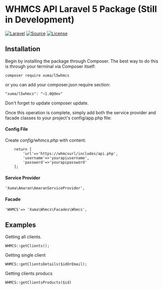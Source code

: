 WHMCS API Laravel 5 Package (Still in Development)
==========================
[![Laravel](https://img.shields.io/badge/Laravel-5.0-orange.svg?style=flat-square)](http://laravel.com)
[![Source](http://img.shields.io/badge/source-hakanersu/amaranlaravel-orange.svg?style=flat-square)](https://github.com/hakanersu/amaran-laravel)
[![License](http://img.shields.io/badge/license-MIT-brightgreen.svg?style=flat-square)](https://tldrlegal.com/license/mit-license)

Installation
------------
Begin by installing the package through Composer. The best way to do this is through your terminal via Composer itself:

```
composer require xuma/l5whmcs
```
or you can add your composer.json require section:

```
"xuma/l5whmcs": "~1.0@dev"
```

Don't forget to update composer update.

Once this operation is complete, simply add both the service provider and facade classes to your project's config/app.php file:

#### Config File

Create *config/whmcs.php* with content:

```
    return [
        'url'=>'https://whmcsurl/includes/api.php',
        'username'=>'yourapiusername',
        'password'=>'yourapipassword'
    ];
```


#### Service Provider
```
'Xuma\Amaran\AmaranServiceProvider',
```

#### Facade
```
'WHMCS'=> 'Xuma\Whmcs\Facades\Whmcs',
```



Examples
------------

Getting all clients.

```
WHMCS::getClients();
```

Getting single client
```
WHMCS::getClientsDetails($idOrEmail);
```

Getting clients producs
```
WHMCS::getClientsProducts($id)
```